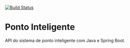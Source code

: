 [![Build Status](https://travis-ci.org/lucasperna/ponto-inteligente-api.svg?branch=master)](https://travis-ci.org/lucasperna/ponto-inteligente-api)
# Ponto Inteligente
API do sistema de ponto inteligente com Java e Spring Boot.
